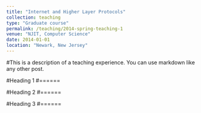 ```yaml
---
title: "Internet and Higher Layer Protocols"
collection: teaching
type: "Graduate course"
permalink: /teaching/2014-spring-teaching-1
venue: "NJIT, Computer Science"
date: 2014-01-01
location: "Newark, New Jersey"
---
```


#This is a description of a teaching experience. You can use markdown like any other post.

#Heading 1
#======

#Heading 2
#======

#Heading 3
#======
